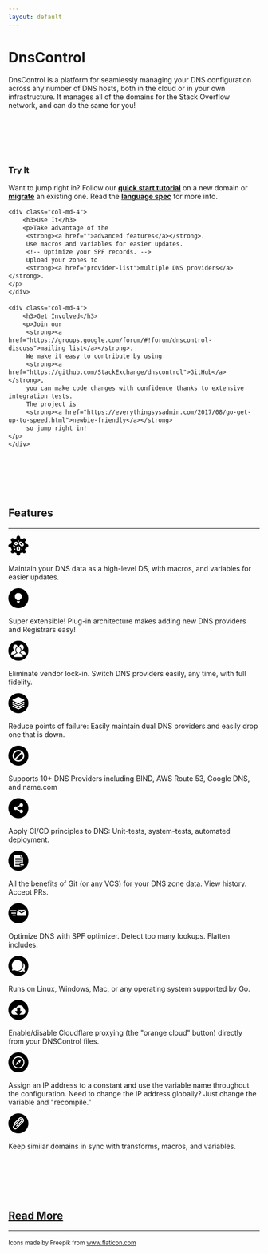 ```yaml
---
layout: default
---
```


<div class="row jumbotron">
	<div class="col-md-12">
		<div>
			<h1 class="hometitle">DnsControl</h1>
			<p class="lead">DnsControl is a platform for seamlessly managing your DNS configuration across any number of DNS hosts, both in the cloud or in your own infrastructure. It manages all of the domains for the Stack Overflow network, and can do the same for you!</p>
		</div>
	</div>
</div>

<div class="row text-center" style="padding-top: 75px;">
	<div class="col-md-4">
		<h3>Try It</h3>
		<p>Want to jump right in? Follow our
         <strong><a href="getting-started">quick start tutorial</a></strong>
         on a new domain or
         <strong><a href="migrating">migrate</a></strong>
         an existing one. Read the
         <strong><a href="js">language spec</a></strong>
         for more info.
    </p>
	</div>

	<div class="col-md-4">
		<h3>Use It</h3>
		<p>Take advantage of the
         <strong><a href="">advanced features</a></strong>.
         Use macros and variables for easier updates.
         <!-- Optimize your SPF records. -->
         Upload your zones to
         <strong><a href="provider-list">multiple DNS providers</a></strong>.
    </p>
	</div>

	<div class="col-md-4">
		<h3>Get Involved</h3>
		<p>Join our
         <strong><a href="https://groups.google.com/forum/#!forum/dnscontrol-discuss">mailing list</a></strong>.
         We make it easy to contribute by using
         <strong><a href="https://github.com/StackExchange/dnscontrol">GitHub</a></strong>,
         you can make code changes with confidence thanks to extensive integration tests.
         The project is 
         <strong><a href="https://everythingsysadmin.com/2017/08/go-get-up-to-speed.html">newbie-friendly</a></strong>
         so jump right in!
    </p>
	</div>
</div>

<div class="row" style="padding-top: 75px"><div class='col-md-4 col-md-offset-4'><h2 class="text-center feature-header">Features</h2></div></div>
<hr class="feature">

<div class="row">
	<div class="col-md-6 left">
		<div class="col-md-2 left ">
			<img class="fpicon" src="public/biology.svg" style="max-height: 40px; max-width: 40px;">
		</div>
		<div class="col-md-10">
			<p class="smaller">Maintain your DNS data as a high-level DS, with macros, and variables for easier updates.</p>
		</div>
	</div>
	<div class="col-md-6 right">
		<div class="col-md-2 left"><img class="fpicon" src="public/light-bulb.svg" style="max-height: 40px; max-width: 40px;"></div>
		<div class="col-md-10">
		<p class="smaller">Super extensible! Plug-in architecture makes adding new DNS providers and Registrars easy!</p>
		</div>
	</div>
</div>

<div class="row">
	<div class="col-md-6 left">
		<div class="col-md-2 left ">
			<img class="fpicon" src="public/group.svg" style="max-height: 40px; max-width: 40px;">
		</div>
		<div class="col-md-10">
			<p class="smaller">Eliminate vendor lock-in. Switch DNS providers easily, any time, with full fidelity.</p>
		</div>
	</div>
	<div class="col-md-6 right">
		<div class="col-md-2 left"><img class="fpicon" src="public/layers.svg" style="max-height: 40px; max-width: 40px;"></div>
		<div class="col-md-10">
		<p class="smaller">Reduce points of failure: Easily maintain dual DNS providers and easily drop one that is down.</p>
		</div>
	</div>
</div>

<div class="row">
	<div class="col-md-6 left">
		<div class="col-md-2 left ">
			<img class="fpicon" src="public/cancel.svg" style="max-height: 40px; max-width: 40px;">
		</div>
		<div class="col-md-10">
			<p class="smaller">Supports 10+ DNS Providers including BIND, AWS Route 53, Google DNS, and name.com</p>
		</div>
	</div>
	<div class="col-md-6 right">
		<div class="col-md-2 left"><img class="fpicon" src="public/share.svg" style="max-height: 40px; max-width: 40px;"></div>
		<div class="col-md-10">
		<p class="smaller">Apply CI/CD principles to DNS: Unit-tests, system-tests, automated deployment.</p>
		</div>
	</div>
</div>

<div class="row">
	<div class="col-md-6 left">
		<div class="col-md-2 left ">
			<img class="fpicon" src="public/document.svg" style="max-height: 40px; max-width: 40px;">
		</div>
		<div class="col-md-10">
			<p class="smaller">All the benefits of Git (or any VCS) for your DNS zone data. View history. Accept PRs.</p>
		</div>
	</div>
	<div class="col-md-6 right">
		<div class="col-md-2 left"><img class="fpicon" src="public/mail.svg" style="max-height: 40px; max-width: 40px;"></div>
		<div class="col-md-10">
		<p class="smaller">Optimize DNS with SPF optimizer. Detect too many lookups. Flatten includes.</p>
		</div>
	</div>
</div>

<div class="row">
	<div class="col-md-6 left">
		<div class="col-md-2 left ">
			<img class="fpicon" src="public/speech-bubble.svg" style="max-height: 40px; max-width: 40px;">
		</div>
		<div class="col-md-10">
			<p class="smaller">Runs on Linux, Windows, Mac, or any operating system supported by Go.</p>
		</div>
	</div>
	<div class="col-md-6 right">
		<div class="col-md-2 left"><img class="fpicon" src="public/cloud-computing.svg" style="max-height: 40px; max-width: 40px;"></div>
		<div class="col-md-10">
		<p class="smaller">Enable/disable Cloudflare proxying (the "orange cloud" button) directly from your DNSControl files.</p>
		</div>
	</div>
</div>

<div class="row">
	<div class="col-md-6 left">
		<div class="col-md-2 left ">
			<img class="fpicon" src="public/compass.svg" style="max-height: 40px; max-width: 40px;">
		</div>
		<div class="col-md-10">
			<p class="smaller">Assign an IP address to a constant and use the variable name throughout the configuration. Need to change the IP address globally? Just change the variable and "recompile."</p>
		</div>
	</div>
	<div class="col-md-6 right">
		<div class="col-md-2 left"><img class="fpicon" src="public/attachment.svg" style="max-height: 40px; max-width: 40px;"></div>
		<div class="col-md-10">
		<p class="smaller">Keep similar domains in sync with transforms, macros, and variables.</p>
		</div>
	</div>
</div>


<div class="row" style="padding-top: 75px"><div class='col-md-4 col-md-offset-4'><h2 class="text-center feature-header"><a href="toc">Read More</a></h2></div></div>
<hr class="feature">

<p><small>Icons made by Freepik from <a href="http://www.flaticon.com">www.flaticon.com</a></small></p>
